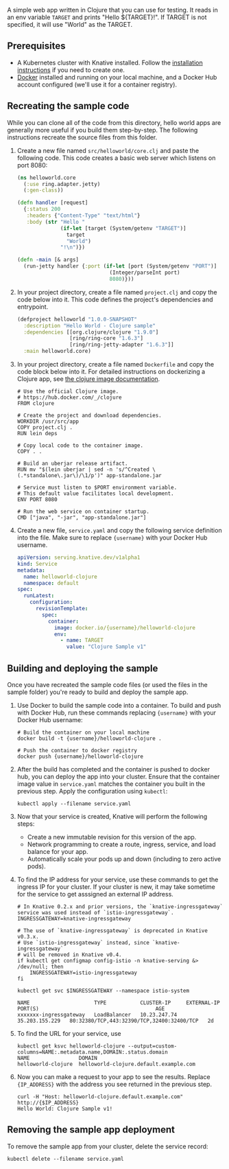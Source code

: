 
A simple web app written in Clojure that you can use for testing. It reads in an
env variable `TARGET` and prints "Hello \${TARGET}!". If TARGET is not
specified, it will use "World" as the TARGET.

## Prerequisites

- A Kubernetes cluster with Knative installed. Follow the
  [installation instructions](../../../install/README.md) if you need to create
  one.
- [Docker](https://www.docker.com) installed and running on your local machine,
  and a Docker Hub account configured (we'll use it for a container registry).

## Recreating the sample code

While you can clone all of the code from this directory, hello world apps are
generally more useful if you build them step-by-step. The following instructions
recreate the source files from this folder.

1. Create a new file named `src/helloworld/core.clj` and paste the following
   code. This code creates a basic web server which listens on port 8080:

   ```clojure
   (ns helloworld.core
     (:use ring.adapter.jetty)
     (:gen-class))

   (defn handler [request]
     {:status 200
      :headers {"Content-Type" "text/html"}
      :body (str "Hello "
                 (if-let [target (System/getenv "TARGET")]
                   target
                   "World")
                 "!\n")})

   (defn -main [& args]
     (run-jetty handler {:port (if-let [port (System/getenv "PORT")]
                                 (Integer/parseInt port)
                                 8080)}))
   ```

1. In your project directory, create a file named `project.clj` and copy the
   code below into it. This code defines the project's dependencies and
   entrypoint.

   ```clojure
   (defproject helloworld "1.0.0-SNAPSHOT"
     :description "Hello World - Clojure sample"
     :dependencies [[org.clojure/clojure "1.9.0"]
                    [ring/ring-core "1.6.3"]
                    [ring/ring-jetty-adapter "1.6.3"]]
     :main helloworld.core)
   ```

1. In your project directory, create a file named `Dockerfile` and copy the code
   block below into it. For detailed instructions on dockerizing a Clojure app,
   see
   [the clojure image documentation](https://github.com/docker-library/docs/tree/master/clojure).

   ```docker
   # Use the official Clojure image.
   # https://hub.docker.com/_/clojure
   FROM clojure

   # Create the project and download dependencies.
   WORKDIR /usr/src/app
   COPY project.clj .
   RUN lein deps

   # Copy local code to the container image.
   COPY . .

   # Build an uberjar release artifact.
   RUN mv "$(lein uberjar | sed -n 's/^Created \(.*standalone\.jar\)/\1/p')" app-standalone.jar

   # Service must listen to $PORT environment variable.
   # This default value facilitates local development.
   ENV PORT 8080

   # Run the web service on container startup.
   CMD ["java", "-jar", "app-standalone.jar"]
   ```

1. Create a new file, `service.yaml` and copy the following service definition
   into the file. Make sure to replace `{username}` with your Docker Hub
   username.

   ```yaml
   apiVersion: serving.knative.dev/v1alpha1
   kind: Service
   metadata:
     name: helloworld-clojure
     namespace: default
   spec:
     runLatest:
       configuration:
         revisionTemplate:
           spec:
             container:
               image: docker.io/{username}/helloworld-clojure
               env:
                 - name: TARGET
                   value: "Clojure Sample v1"
   ```

## Building and deploying the sample

Once you have recreated the sample code files (or used the files in the sample
folder) you're ready to build and deploy the sample app.

1. Use Docker to build the sample code into a container. To build and push with
   Docker Hub, run these commands replacing `{username}` with your Docker Hub
   username:

   ```shell
   # Build the container on your local machine
   docker build -t {username}/helloworld-clojure .

   # Push the container to docker registry
   docker push {username}/helloworld-clojure
   ```

1. After the build has completed and the container is pushed to docker hub, you
   can deploy the app into your cluster. Ensure that the container image value
   in `service.yaml` matches the container you built in the previous step. Apply
   the configuration using `kubectl`:

   ```shell
   kubectl apply --filename service.yaml
   ```

1. Now that your service is created, Knative will perform the following steps:

   - Create a new immutable revision for this version of the app.
   - Network programming to create a route, ingress, service, and load balance
     for your app.
   - Automatically scale your pods up and down (including to zero active pods).

1. To find the IP address for your service, use these commands to get the
   ingress IP for your cluster. If your cluster is new, it may take sometime for
   the service to get asssigned an external IP address.

   ```shell
   # In Knative 0.2.x and prior versions, the `knative-ingressgateway` service was used instead of `istio-ingressgateway`.
   INGRESSGATEWAY=knative-ingressgateway

   # The use of `knative-ingressgateway` is deprecated in Knative v0.3.x.
   # Use `istio-ingressgateway` instead, since `knative-ingressgateway`
   # will be removed in Knative v0.4.
   if kubectl get configmap config-istio -n knative-serving &> /dev/null; then
       INGRESSGATEWAY=istio-ingressgateway
   fi

   kubectl get svc $INGRESSGATEWAY --namespace istio-system

   NAME                     TYPE           CLUSTER-IP     EXTERNAL-IP      PORT(S)                                      AGE
   xxxxxxx-ingressgateway   LoadBalancer   10.23.247.74   35.203.155.229   80:32380/TCP,443:32390/TCP,32400:32400/TCP   2d

   ```

1. To find the URL for your service, use

   ```
   kubectl get ksvc helloworld-clojure --output=custom-columns=NAME:.metadata.name,DOMAIN:.status.domain
   NAME                DOMAIN
   helloworld-clojure  helloworld-clojure.default.example.com
   ```

1. Now you can make a request to your app to see the results. Replace
   `{IP_ADDRESS}` with the address you see returned in the previous step.

   ```shell
   curl -H "Host: helloworld-clojure.default.example.com" http://{$IP_ADDRESS}
   Hello World: Clojure Sample v1!
   ```

## Removing the sample app deployment

To remove the sample app from your cluster, delete the service record:

```shell
kubectl delete --filename service.yaml
```
